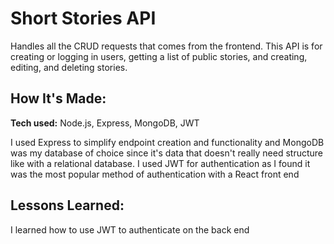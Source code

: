 # Short Stories API
Handles all the CRUD requests that comes from the frontend. This API is for creating or logging in users, getting a list of public stories, and creating, editing, and deleting stories.

## How It's Made:

**Tech used:** Node.js, Express, MongoDB, JWT

I used Express to simplify endpoint creation and functionality and MongoDB was my database of choice since it's data that doesn't really need structure like with a relational database. I used JWT for authentication as I found it was the most popular method of authentication with a React front end

## Lessons Learned:

I learned how to use JWT to authenticate on the back end
